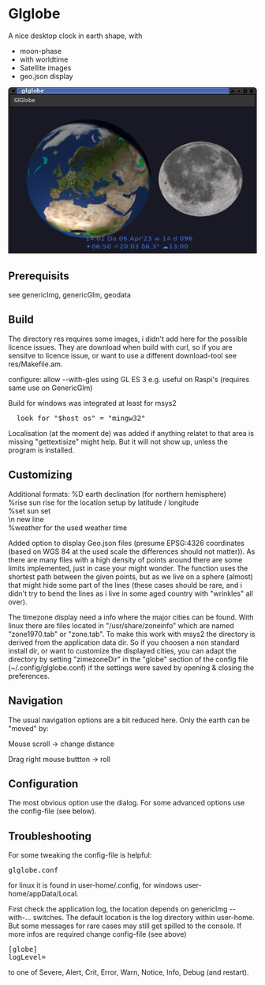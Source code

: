 # Glglobe

A nice desktop clock in earth shape, with
- moon-phase
- with worldtime
- Satellite images
- geo.json display

![Glglobe](glglobe.png "glglobe")

## Prerequisits

see genericImg, genericGlm, geodata

## Build

The directory res requires some images, i didn't add here for the possible licence issues.
They are download when build with curl, so if you are sensitve to licence issue, or want to use a different download-tool see res/Makefile.am.

configure:
     allow --with-gles using GL ES 3 e.g. useful on Raspi's (requires same use on GenericGlm)


Build for windows was integrated at least for msys2<br>
<pre>
  look for "$host_os" = "mingw32"
</pre>

Localisation (at the moment de) was added if anything relatet
to that area is missing "gettextisize" might help.
But it will not show up, unless the  program is installed.

## Customizing

Additional formats:
%D earth declination (for northern hemisphere)<br>
%rise sun rise for the location setup by latitude / longitude<br>
%set sun set<br>
\n new line<br>
%weather for the used weather time<br>


Added option to display Geo.json files (presume EPSG:4326 coordinates (based on WGS 84 at the used scale the differences should not matter)).
As there are many files with a high density of points around there are some limits implemented, just in case your might wonder.
The function uses the shortest path between the given points,
but as we live on a sphere (almost) that might hide some part of the lines (these cases should be rare,
and i didn't try to bend the lines as i live in some aged country with "wrinkles" all over).

The timezone display need a info where the major cities can be found.
With linux there are files located in "/usr/share/zoneinfo"
which are named "zone1970.tab" or "zone.tab".
To make this work with msys2 the directory is
derived from the application data dir.
So if you choosen a non standard install dir,
or want to customize the displayed cities,
you can adapt the directory by
setting "zimezoneDir" in the "globe"
section of the config file (~/.config/glglobe.conf)
if the settings were saved by opening & closing the preferences.

## Navigation

The usual navigation options are a bit reduced here.
Only the earth can be "moved" by:

Mouse scroll -> change distance

Drag right mouse buttton -> roll

## Configuration

The most obvious option use the dialog.
For some advanced options use the config-file (see below).

## Troubleshooting

For some tweaking the config-file is helpful:
<pre>glglobe.conf</pre>
for linux it is found in user-home/.config,
for windows user-home/appData/Local.

First check the application log, the location depends on genericImg --with-... switches.
The default location is the log directory within user-home.
But some messages for rare cases may still get spilled to the console.
If more infos are required change config-file (see above)
<pre>
[globe]
logLevel=
</pre>
 to one of Severe, Alert, Crit, Error, Warn, Notice, Info, Debug (and restart).

